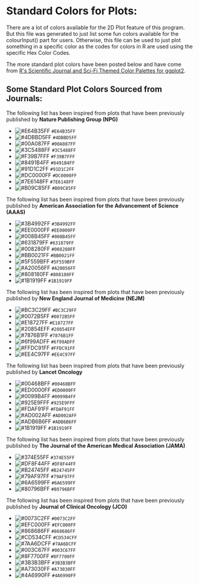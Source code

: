 # Standard Colors for Plots:

There are a lot of colors available for the 2D Plot feature of this program. But this file was generated to just list some fun colors available for the colourInput() part for users. Otherwise, this file can be used to just plot something in a specific color as the codes for colors in R are used using the specific Hex Color Codes. 

The more standard plot colors have been posted below and have come from [R's Scientific Journal and Sci-Fi Themed
Color Palettes for ggplot2](https://cran.r-project.org/web/packages/ggsci/vignettes/ggsci.html).

## Some Standard Plot Colors Sourced from Journals:

The following list has been inspired from plots that have been previously published by **Nature Publishing Group (NPG)** 

* ![#E64B35FF](https://via.placeholder.com/15/E64B35FF/00000000?text=+) `#E64B35FF`
* ![#4DBBD5FF](https://via.placeholder.com/15/4DBBD5FF/00000000?text=+) `#4DBBD5FF`
* ![#00A087FF](https://via.placeholder.com/15/00A087FF/00000000?text=+) `#00A087FF`
* ![#3C5488FF](https://via.placeholder.com/15/3C5488FF/00000000?text=+) `#3C5488FF`
* ![#F39B7FFF](https://via.placeholder.com/15/F39B7FFF/00000000?text=+) `#F39B7FFF`
* ![#8491B4FF](https://via.placeholder.com/15/8491B4FF/00000000?text=+) `#8491B4FF`
* ![#91D1C2FF](https://via.placeholder.com/15/91D1C2FF/00000000?text=+) `#91D1C2FF`
* ![#DC0000FF](https://via.placeholder.com/15/DC0000FF/00000000?text=+) `#DC0000FF`
* ![#7E6148FF](https://via.placeholder.com/15/7E6148FF/00000000?text=+) `#7E6148FF`
* ![#B09C85FF](https://via.placeholder.com/15/B09C85FF/00000000?text=+) `#B09C85FF`

The following list has been inspired from plots that have been previously published by **American Association for the Advancement of Science (AAAS)**

* ![#3B4992FF](https://via.placeholder.com/15/3B4992FF/00000000?text=+) `#3B4992FF`
* ![#EE0000FF](https://via.placeholder.com/15/EE0000FF/00000000?text=+) `#EE0000FF`
* ![#008B45FF](https://via.placeholder.com/15/008B45FF/00000000?text=+) `#008B45FF`
* ![#631879FF](https://via.placeholder.com/15/631879FF/00000000?text=+) `#631879FF`
* ![#008280FF](https://via.placeholder.com/15/008280FF/00000000?text=+) `#008280FF`
* ![#BB0021FF](https://via.placeholder.com/15/BB0021FF/00000000?text=+) `#BB0021FF`
* ![#5F559BFF](https://via.placeholder.com/15/5F559BFF/00000000?text=+) `#5F559BFF`
* ![#A20056FF](https://via.placeholder.com/15/A20056FF/00000000?text=+) `#A20056FF`
* ![#808180FF](https://via.placeholder.com/15/808180FF/00000000?text=+) `#808180FF`
* ![#1B1919FF](https://via.placeholder.com/15/1B1919FF/00000000?text=+) `#1B1919FF`

The following list has been inspired from plots that have been previously published by **New England Journal of Medicine (NEJM)**

* ![#BC3C29FF](https://via.placeholder.com/15/BC3C29FF/00000000?text=+) `#BC3C29FF`
* ![#0072B5FF](https://via.placeholder.com/15/0072B5FF/00000000?text=+) `#0072B5FF`
* ![#E18727FF](https://via.placeholder.com/15/E18727FF/00000000?text=+) `#E18727FF`
* ![#20854EFF](https://via.placeholder.com/15/20854EFF/00000000?text=+) `#20854EFF`
* ![#7876B1FF](https://via.placeholder.com/15/7876B1FF/00000000?text=+) `#7876B1FF`
* ![#6f99ADFF](https://via.placeholder.com/15/6f99ADFF/00000000?text=+) `#6f99ADFF`
* ![#FFDC91FF](https://via.placeholder.com/15/FFDC91FF/00000000?text=+) `#FFDC91FF`
* ![#EE4C97FF](https://via.placeholder.com/15/EE4C97FF/00000000?text=+) `#EE4C97FF`

The following list has been inspired from plots that have been previously published by **Lancet Oncology**

* ![#00468BFF](https://via.placeholder.com/15/00468BFF/00000000?text=+) `#00468BFF`
* ![#ED0000FF](https://via.placeholder.com/15/ED0000FF/00000000?text=+) `#ED0000FF`
* ![#0099B4FF](https://via.placeholder.com/15/0099B4FF/00000000?text=+) `#0099B4FF`
* ![#925E9FFF](https://via.placeholder.com/15/925E9FFF/00000000?text=+) `#925E9FFF`
* ![#FDAF91FF](https://via.placeholder.com/15/FDAF91FF/00000000?text=+) `#FDAF91FF`
* ![#AD002AFF](https://via.placeholder.com/15/AD002AFF/00000000?text=+) `#AD002AFF`
* ![#ADB6B6FF](https://via.placeholder.com/15/ADB6B6FF/00000000?text=+) `#ADB6B6FF`
* ![#1B1919FF](https://via.placeholder.com/15/1B1919FF/00000000?text=+) `#1B1919FF`

The following list has been inspired from plots that have been previously published by **The Journal of the American Medical Association (JAMA)**

* ![#374E55FF](https://via.placeholder.com/15/374E55FF/00000000?text=+) `#374E55FF`
* ![#DF8F44FF](https://via.placeholder.com/15/DF8F44FF/00000000?text=+) `#DF8F44FF`
* ![#B24745FF](https://via.placeholder.com/15/B24745FF/00000000?text=+) `#B24745FF`
* ![#79AF97FF](https://via.placeholder.com/15/79AF97FF/00000000?text=+) `#79AF97FF`
* ![#6A6599FF](https://via.placeholder.com/15/6A6599FF/00000000?text=+) `#6A6599FF`
* ![#80796BFF](https://via.placeholder.com/15/80796BFF/00000000?text=+) `#80796BFF`

The following list has been inspired from plots that have been previously published by **Journal of Clinical Oncology (JCO)**

* ![#0073C2FF](https://via.placeholder.com/15/0073C2FF/00000000?text=+) `#0073C2FF`
* ![#EFC000FF](https://via.placeholder.com/15/EFC000FF/00000000?text=+) `#EFC000FF`
* ![#868686FF](https://via.placeholder.com/15/868686FF/00000000?text=+) `#868686FF`
* ![#CD534CFF](https://via.placeholder.com/15/CD534CFF/00000000?text=+) `#CD534CFF`
* ![#7AA6DCFF](https://via.placeholder.com/15/7AA6DCFF/00000000?text=+) `#7AA6DCFF`
* ![#003C67FF](https://via.placeholder.com/15/003C67FF/00000000?text=+) `#003C67FF`
* ![#8F7700FF](https://via.placeholder.com/15/8F7700FF/00000000?text=+) `#8F7700FF`
* ![#3B3B3BFF](https://via.placeholder.com/15/3B3B3BFF/00000000?text=+) `#3B3B3BFF`
* ![#A73030FF](https://via.placeholder.com/15/A73030FF/00000000?text=+) `#A73030FF`
* ![#4A6990FF](https://via.placeholder.com/15/4A6990FF/00000000?text=+) `#4A6990FF`
